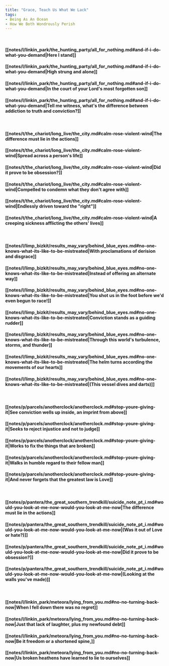 ```yaml
---
title: "Grace, Teach Us What We Lack"
tags:
- Being As An Ocean
- How We Both Wondrously Perish
---
```

&nbsp;
#### [[notes/l/linkin_park/the_hunting_party/all_for_nothing.md#and-if-i-do-what-you-demand|Here I stand]]
#### [[notes/l/linkin_park/the_hunting_party/all_for_nothing.md#and-if-i-do-what-you-demand|High strung and alone]]
#### [[notes/l/linkin_park/the_hunting_party/all_for_nothing.md#and-if-i-do-what-you-demand|In the court of your Lord's most forgotten son]]
#### [[notes/l/linkin_park/the_hunting_party/all_for_nothing.md#and-if-i-do-what-you-demand|Tell me witness, what's the difference between addiction to truth and conviction?]]
&nbsp;
#### [[notes/t/the_chariot/long_live/the_city.md#calm-rose-violent-wind|The difference must lie in the actions]]
#### [[notes/t/the_chariot/long_live/the_city.md#calm-rose-violent-wind|Spread across a person's life]]
#### [[notes/t/the_chariot/long_live/the_city.md#calm-rose-violent-wind|Did it prove to be obsession?]]
#### [[notes/t/the_chariot/long_live/the_city.md#calm-rose-violent-wind|Compelled to condemn what they don't agree with]]
#### [[notes/t/the_chariot/long_live/the_city.md#calm-rose-violent-wind|Endlessly driven toward the "right"]]
#### [[notes/t/the_chariot/long_live/the_city.md#calm-rose-violent-wind|A creeping sickness afflicting the others' lives]]
&nbsp;
#### [[notes/l/limp_bizkit/results_may_vary/behind_blue_eyes.md#no-one-knows-what-its-like-to-be-mistreated|With proclamations of derision and disgrace]]
#### [[notes/l/limp_bizkit/results_may_vary/behind_blue_eyes.md#no-one-knows-what-its-like-to-be-mistreated|Instead of offering an alternate way]]
#### [[notes/l/limp_bizkit/results_may_vary/behind_blue_eyes.md#no-one-knows-what-its-like-to-be-mistreated|You shot us in the foot before we'd even begun to race!]]
#### [[notes/l/limp_bizkit/results_may_vary/behind_blue_eyes.md#no-one-knows-what-its-like-to-be-mistreated|Conviction stands as a guiding rudder]]
#### [[notes/l/limp_bizkit/results_may_vary/behind_blue_eyes.md#no-one-knows-what-its-like-to-be-mistreated|Through this world's turbulence, storms, and thunder]]
#### [[notes/l/limp_bizkit/results_may_vary/behind_blue_eyes.md#no-one-knows-what-its-like-to-be-mistreated|The helm turns according the movements of our hearts]]
#### [[notes/l/limp_bizkit/results_may_vary/behind_blue_eyes.md#no-one-knows-what-its-like-to-be-mistreated|(This vessel dives and darts)]]
&nbsp;
#### [[notes/p/parcels/anotherclock/anotherclock.md#stop-youre-giving-it|See conviction wells up inside, an imprint from above]]
#### [[notes/p/parcels/anotherclock/anotherclock.md#stop-youre-giving-it|Seeks to reject injustice and not to judge]]
#### [[notes/p/parcels/anotherclock/anotherclock.md#stop-youre-giving-it|Works to fix the things that are broken]]
#### [[notes/p/parcels/anotherclock/anotherclock.md#stop-youre-giving-it|Walks in humble regard to their fellow man]]
#### [[notes/p/parcels/anotherclock/anotherclock.md#stop-youre-giving-it|And never forgets that the greatest law is Love]]
&nbsp;
#### [[notes/p/pantera/the_great_southern_trendkill/suicide_note_pt_i.md#would-you-look-at-me-now-would-you-look-at-me-now|The difference must lie in the actions]]
#### [[notes/p/pantera/the_great_southern_trendkill/suicide_note_pt_i.md#would-you-look-at-me-now-would-you-look-at-me-now|(Was it out of Love or hate?)]]
#### [[notes/p/pantera/the_great_southern_trendkill/suicide_note_pt_i.md#would-you-look-at-me-now-would-you-look-at-me-now|Did it prove to be obsession?]]
#### [[notes/p/pantera/the_great_southern_trendkill/suicide_note_pt_i.md#would-you-look-at-me-now-would-you-look-at-me-now|(Looking at the walls you've made)]]
&nbsp;
#### [[notes/l/linkin_park/meteora/lying_from_you.md#no-no-turning-back-now|When I fell down there was no regret]]
#### [[notes/l/linkin_park/meteora/lying_from_you.md#no-no-turning-back-now|Just that lack of laughter, plus my newfound debt]]
#### [[notes/l/linkin_park/meteora/lying_from_you.md#no-no-turning-back-now|Be it freedom or a shortened spine,]]
#### [[notes/l/linkin_park/meteora/lying_from_you.md#no-no-turning-back-now|Us broken heathens have learned to lie to ourselves]]
